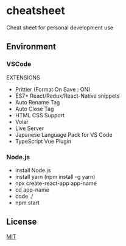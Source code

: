 # cheatsheet

Cheat sheet for personal development use

## Environment

### VSCode

EXTENSIONS

- Prittier (Format On Save : ON)
- ES7+ React/Redux/React-Native snippets
- Auto Rename Tag
- Auto Close Tag
- HTML CSS Support
- Volar
- Live Server
- Japanese Language Pack for VS Code
- TypeScript Vue Plugin

### Node.js

- install Node.js
- install yarn (npm install -g yarn)
- npx create-react-app app-name
- cd app-name
- code ./
- npm start

## License

[MIT](https://choosealicense.com/licenses/mit/)
